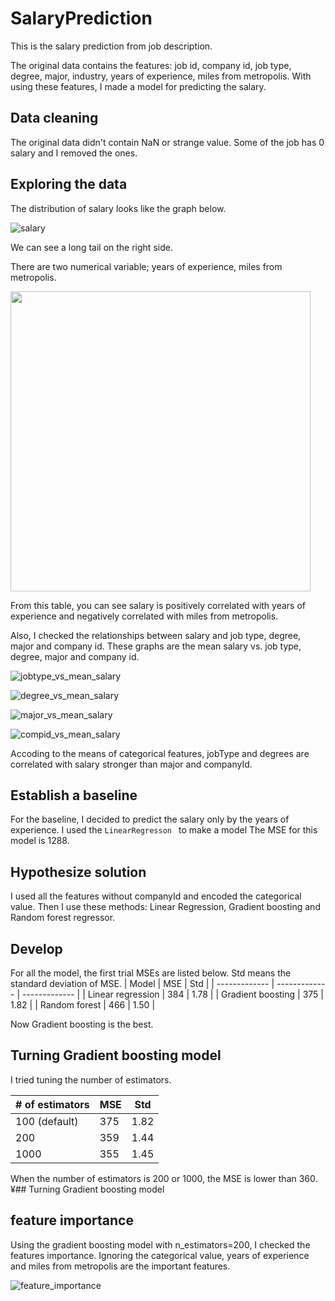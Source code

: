 # SalaryPrediction

This is the salary prediction from job description.

The original data contains the features: job id, company id, job type, degree, major, industry, years of experience, miles from metropolis.
With using these features, I made a model for predicting the salary.

## Data cleaning

The original data didn't contain NaN or strange value.
Some of the job has 0 salary and I removed the ones.

## Exploring the data

The distribution of salary looks like the graph below.

![salary](https://user-images.githubusercontent.com/5339011/74356121-d5253600-4d8b-11ea-980b-4c6a0c7e2cd5.png)

We can see a long tail on the right side.

There are two numerical variable; years of experience, miles from metropolis.

<img src="https://user-images.githubusercontent.com/5339011/74351853-b15ef180-4d85-11ea-9384-358a703f4d82.png" width="480">

From this table, you can see salary is positively correlated with years of experience and negatively correlated with miles from metropolis.

Also, I checked the relationships between salary and job type, degree, major and company id.
These graphs are the mean salary vs. job type, degree, major and company id.

![jobtype_vs_mean_salary](https://user-images.githubusercontent.com/5339011/74353146-7fe72580-4d87-11ea-8b1c-99a8bdf0a507.png)

![degree_vs_mean_salary](https://user-images.githubusercontent.com/5339011/74353823-77431f00-4d88-11ea-874c-ade3d54f55a7.png)

![major_vs_mean_salary](https://user-images.githubusercontent.com/5339011/74353830-79a57900-4d88-11ea-9617-85591ea82839.png)

![compid_vs_mean_salary](https://user-images.githubusercontent.com/5339011/74353833-7b6f3c80-4d88-11ea-9e45-6112376274d8.png)

Accoding to the means of categorical features, jobType and degrees are correlated with salary stronger than major and companyId.

## Establish a baseline
For the baseline, I decided to predict the salary only by the years of experience.
I used the ```LinearRegresson ``` to make a model
The MSE for this model is 1288.

## Hypothesize solution

I used all the features without companyId and encoded the categorical value.
Then I use these methods: Linear Regression, Gradient boosting and Random forest regressor.

## Develop
For all the model, the first trial MSEs are listed below.
Std means the standard deviation of MSE.
| Model  | MSE | Std  |
| ------------- | ------------- | ------------- |
| Linear regression  | 384  | 1.78 |
| Gradient boosting  | 375  | 1.82 |
| Random forest  | 466  | 1.50 |

Now Gradient boosting is the best.

## Turning Gradient boosting model
I tried tuning the number of estimators.

| # of estimators | MSE | Std |
| ------------- | ------------- | ------------- |
| 100 (default)  | 375  | 1.82 |
| 200  | 359  | 1.44 |
| 1000  | 355  | 1.45 |

When the number of estimators is 200 or 1000, the MSE is lower than 360.¥## Turning Gradient boosting model

## feature importance
Using the gradient boosting model with n_estimators=200, I checked the features importance.
Ignoring the categorical value, years of experience and miles from metropolis are the important features.

![feature_importance](https://user-images.githubusercontent.com/5339011/81083418-8670dd80-8f2f-11ea-81a2-d0aa5089f15f.png)
